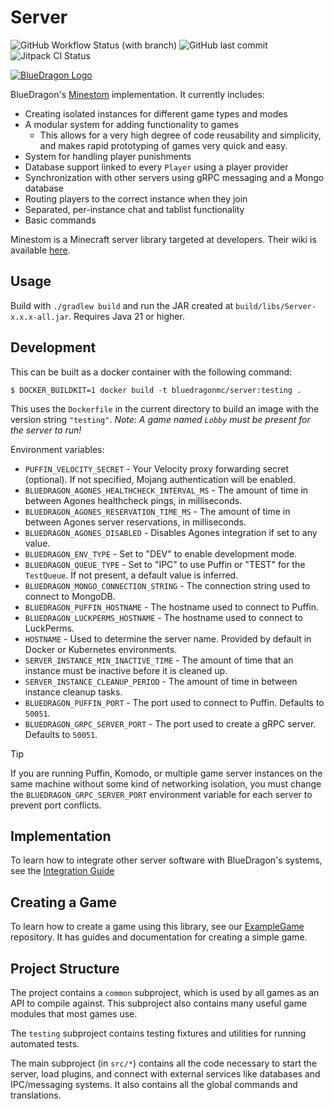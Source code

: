 # Server

![GitHub Workflow Status (with branch)](https://img.shields.io/github/actions/workflow/status/BlueDragonMC/Server/docker-publish.yml?branch=main&label=Docker%20Build&logo=github)
![GitHub last commit](https://img.shields.io/github/last-commit/BlueDragonMC/Server)
![Jitpack CI Status](https://img.shields.io/badge/dynamic/json?color=blue&label=jitpack&query=%24.status&url=https%3A%2F%2Fjitpack.io%2Fapi%2Fbuilds%2Fcom.github.BlueDragonMC%2FServer%2Flatest&logo=gradle)

[![BlueDragon Logo](./favicon_64.png)](https://bluedragonmc.com)

BlueDragon's [Minestom](https://minestom.net/) implementation. It currently includes:

- Creating isolated instances for different game types and modes
- A modular system for adding functionality to games
    - This allows for a very high degree of code reusability and simplicity, and makes rapid prototyping of games very
      quick and easy.
- System for handling player punishments
- Database support linked to every `Player` using a player provider
- Synchronization with other servers using gRPC messaging and a Mongo database
- Routing players to the correct instance when they join
- Separated, per-instance chat and tablist functionality
- Basic commands

Minestom is a Minecraft server library targeted at developers. Their wiki is
available [here](https://wiki.minestom.net).

## Usage

Build with `./gradlew build` and run the JAR created at `build/libs/Server-x.x.x-all.jar`.
Requires Java 21 or higher.

## Development

This can be built as a docker container with the following command:

```shell
$ DOCKER_BUILDKIT=1 docker build -t bluedragonmc/server:testing .
```

This uses the `Dockerfile` in the current directory to build an image with the version string `"testing"`.
*Note: A game named `Lobby` must be present for the server to run!*

Environment variables:

* `PUFFIN_VELOCITY_SECRET` - Your Velocity proxy forwarding secret (optional). If not specified, Mojang authentication
  will be enabled.
* `BLUEDRAGON_AGONES_HEALTHCHECK_INTERVAL_MS` - The amount of time in between Agones healthcheck pings, in milliseconds.
* `BLUEDRAGON_AGONES_RESERVATION_TIME_MS` - The amount of time in between Agones server reservations, in milliseconds.
* `BLUEDRAGON_AGONES_DISABLED` - Disables Agones integration if set to any value.
* `BLUEDRAGON_ENV_TYPE` - Set to "DEV" to enable development mode.
* `BLUEDRAGON_QUEUE_TYPE` - Set to "IPC" to use Puffin or "TEST" for the `TestQueue`. If not present, a default value is
  inferred.
* `BLUEDRAGON_MONGO_CONNECTION_STRING` - The connection string used to connect to MongoDB.
* `BLUEDRAGON_PUFFIN_HOSTNAME` - The hostname used to connect to Puffin.
* `BLUEDRAGON_LUCKPERMS_HOSTNAME` - The hostname used to connect to LuckPerms.
* `HOSTNAME` - Used to determine the server name. Provided by default in Docker or Kubernetes environments.
* `SERVER_INSTANCE_MIN_INACTIVE_TIME` - The amount of time that an instance must be inactive before it is cleaned up.
* `SERVER_INSTANCE_CLEANUP_PERIOD` - The amount of time in between instance cleanup tasks.
* `BLUEDRAGON_PUFFIN_PORT` - The port used to connect to Puffin. Defaults to `50051`.
* `BLUEDRAGON_GRPC_SERVER_PORT` - The port used to create a gRPC server. Defaults to `50051`.

> [!TIP]
> If you are running Puffin, Komodo, or multiple game server instances on the same machine without some kind of
> networking isolation, you must change the `BLUEDRAGON_GRPC_SERVER_PORT` environment variable for each server to
> prevent port conflicts.

## Implementation

To learn how to integrate other server software with BlueDragon's systems, see the [Integration Guide](./INTEGRATION.md)

## Creating a Game

To learn how to create a game using this library, see
our [ExampleGame](https://github.com/BlueDragonMC/ExampleGame/blob/main/README.md) repository. It has guides and
documentation for creating a simple game.

## Project Structure

The project contains a `common` subproject, which is used by all games as an API to compile against.
This subproject also contains many useful game modules that most games use.

The `testing` subproject contains testing fixtures and utilities for running automated tests.

The main subproject (in `src/*`) contains all the code necessary to start the server, load plugins,
and connect with external services like databases and IPC/messaging systems.
It also contains all the global commands and translations.